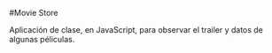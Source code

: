 #Movie Store 

Aplicación de clase, en JavaScript, para observar el trailer y datos de algunas péliculas. 
